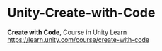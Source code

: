 # Unity-Create-with-Code

<strong>Create with Code</strong>, Course in Unity Learn<br>
https://learn.unity.com/course/create-with-code
